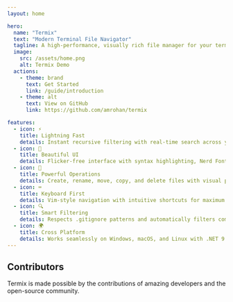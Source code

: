 ```yaml
---
layout: home

hero:
  name: "Termix"
  text: "Modern Terminal File Navigator"
  tagline: A high-performance, visually rich file manager for your terminal.
  image:
    src: /assets/home.png
    alt: Termix Demo
  actions:
    - theme: brand
      text: Get Started
      link: /guide/introduction
    - theme: alt
      text: View on GitHub
      link: https://github.com/amrohan/termix

features:
  - icon: ⚡️
    title: Lightning Fast
    details: Instant recursive filtering with real-time search across your entire directory tree
  - icon: 🎨
    title: Beautiful UI
    details: Flicker-free interface with syntax highlighting, Nerd Font support, and smooth rendering
  - icon: 🔧
    title: Powerful Operations
    details: Create, rename, move, copy, and delete files with visual progress tracking
  - icon: ⌨️
    title: Keyboard First
    details: Vim-style navigation with intuitive shortcuts for maximum productivity
  - icon: 🔍
    title: Smart Filtering
    details: Respects .gitignore patterns and automatically filters common build directories
  - icon: 🌍
    title: Cross Platform
    details: Works seamlessly on Windows, macOS, and Linux with .NET 9
---
```


## Contributors

Termix is made possible by the contributions of amazing developers and the open-source community.


<Contributors />
